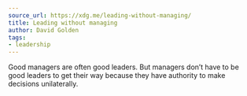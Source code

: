 ```yaml
---
source_url: https://xdg.me/leading-without-managing/
title: Leading without managing
author: David Golden
tags:
- leadership
---
```

Good managers are often good leaders. But managers don’t have to be good leaders to get their way because they have authority to make decisions unilaterally.
